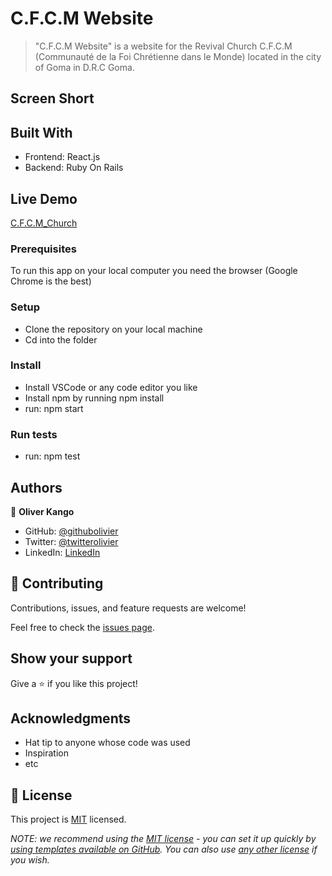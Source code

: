 # C.F.C.M Website

> "C.F.C.M Website" is a website for the Revival Church C.F.C.M (Communauté de la Foi Chrétienne dans le Monde) located in the city of Goma in D.R.C Goma.

## Screen Short

## Built With

- Frontend: React.js
- Backend: Ruby On Rails

## Live Demo

[C.F.C.M_Church](https://)

### Prerequisites

To run this app on your local computer you need the browser (Google Chrome is the best)

### Setup

- Clone the repository on your local machine
- Cd into the folder

### Install

- Install VSCode or any code editor you like
- Install npm by running npm install
- run: npm start

### Run tests

- run: npm test

## Authors

👤 **Oliver Kango**

- GitHub: [@githubolivier](https://github.com/Olivier-Kango)
- Twitter: [@twitterolivier](https://twitter.com/olivierkango1)
- LinkedIn: [LinkedIn](https://www.linkedin.com/in/olivier-kango-b990601b8/)

## 🤝 Contributing

Contributions, issues, and feature requests are welcome!

Feel free to check the [issues page](https://).

## Show your support

Give a ⭐️ if you like this project!

## Acknowledgments

- Hat tip to anyone whose code was used
- Inspiration
- etc

## 📝 License

This project is [MIT](./LICENSE) licensed.

_NOTE: we recommend using the [MIT license](https://choosealicense.com/licenses/mit/) - you can set it up quickly by [using templates available on GitHub](https://docs.github.com/en/communities/setting-up-your-project-for-healthy-contributions/adding-a-license-to-a-repository). You can also use [any other license](https://choosealicense.com/licenses/) if you wish._
